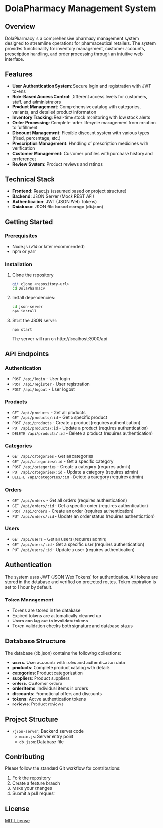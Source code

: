 # DolaPharmacy Management System

## Overview

DolaPharmacy is a comprehensive pharmacy management system designed to streamline operations for pharmaceutical retailers. The system provides functionality for inventory management, customer accounts, prescription handling, and order processing through an intuitive web interface.

## Features

- **User Authentication System**: Secure login and registration with JWT tokens
- **Role-Based Access Control**: Different access levels for customers, staff, and administrators
- **Product Management**: Comprehensive catalog with categories, variants, and detailed product information
- **Inventory Tracking**: Real-time stock monitoring with low stock alerts
- **Order Processing**: Complete order lifecycle management from creation to fulfillment
- **Discount Management**: Flexible discount system with various types (fixed, percentage, etc.)
- **Prescription Management**: Handling of prescription medicines with verification
- **Customer Management**: Customer profiles with purchase history and preferences
- **Review System**: Product reviews and ratings

## Technical Stack

- **Frontend**: React.js (assumed based on project structure)
- **Backend**: JSON Server (Mock REST API)
- **Authentication**: JWT (JSON Web Tokens)
- **Database**: JSON file-based storage (db.json)

## Getting Started

### Prerequisites

- Node.js (v14 or later recommended)
- npm or yarn

### Installation

1. Clone the repository:

   ```bash
   git clone <repository-url>
   cd DolaPharmacy
   ```

2. Install dependencies:

   ```bash
   cd json-server
   npm install
   ```

3. Start the JSON server:
   ```bash
   npm start
   ```
   The server will run on http://localhost:3000/api

## API Endpoints

### Authentication

- `POST /api/login` - User login
- `POST /api/register` - User registration
- `POST /api/logout` - User logout

### Products

- `GET /api/products` - Get all products
- `GET /api/products/:id` - Get a specific product
- `POST /api/products` - Create a product (requires authentication)
- `PUT /api/products/:id` - Update a product (requires authentication)
- `DELETE /api/products/:id` - Delete a product (requires authentication)

### Categories

- `GET /api/categories` - Get all categories
- `GET /api/categories/:id` - Get a specific category
- `POST /api/categories` - Create a category (requires admin)
- `PUT /api/categories/:id` - Update a category (requires admin)
- `DELETE /api/categories/:id` - Delete a category (requires admin)

### Orders

- `GET /api/orders` - Get all orders (requires authentication)
- `GET /api/orders/:id` - Get a specific order (requires authentication)
- `POST /api/orders` - Create an order (requires authentication)
- `PUT /api/orders/:id` - Update an order status (requires authentication)

### Users

- `GET /api/users` - Get all users (requires admin)
- `GET /api/users/:id` - Get a specific user (requires authentication)
- `PUT /api/users/:id` - Update a user (requires authentication)

## Authentication

The system uses JWT (JSON Web Tokens) for authentication. All tokens are stored in the database and verified on protected routes. Token expiration is set to 1 hour by default.

### Token Management

- Tokens are stored in the database
- Expired tokens are automatically cleaned up
- Users can log out to invalidate tokens
- Token validation checks both signature and database status

## Database Structure

The database (db.json) contains the following collections:

- **users**: User accounts with roles and authentication data
- **products**: Complete product catalog with details
- **categories**: Product categorization
- **suppliers**: Product suppliers
- **orders**: Customer orders
- **orderItems**: Individual items in orders
- **discounts**: Promotional offers and discounts
- **tokens**: Active authentication tokens
- **reviews**: Product reviews

## Project Structure

- `/json-server`: Backend server code
  - `main.js`: Server entry point
  - `db.json`: Database file

## Contributing

Please follow the standard Git workflow for contributions:

1. Fork the repository
2. Create a feature branch
3. Make your changes
4. Submit a pull request

## License

[MIT License](LICENSE)
